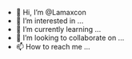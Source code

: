 - 👋 Hi, I’m @Lamaxcon
- 👀 I’m interested in ...
- 🌱 I’m currently learning ...
- 💞️ I’m looking to collaborate on ...
- 📫 How to reach me ...

<!---
Lamaxcon/Lamaxcon is a ✨ special ✨ repository because its `README.md` (this file) appears on your GitHub profile.
You can click the Preview link to take a look at your changes.
--->
